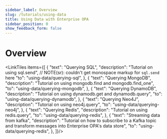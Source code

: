 ```yaml
---
sidebar_label: Overview
slug: /tutorials/using-data
title: Using Data with Enterprise OPA
sidebar_position: 0
show_feedback_form: false
---
```



# Overview

<!-- markdownlint-disable MD044 -->
<LinkTiles items={[
    {
        "text": "Querying SQL",
        "description": "Tutorial on using sql.send", // NOTE(sr): couldn't get monospace markup for `sql.send` here
        "to": "using-data/querying-sql",
    },
    {
        "text": "Querying MongoDB",
        "description": "Tutorial on using mongodb.find and mongodb.find_one",
        "to": "using-data/querying-mongodb",
    },
    {
        "text": "Querying DynamoDB",
        "description": "Tutorial on using dynamodb.get and dynamodb.query",
        "to": "using-data/querying-dynamodb",
    },
    {
        "text": "Querying Neo4J",
        "description": "Tutorial on using neo4j.query",
        "to": "using-data/querying-neo4j",
    },
    {
        "text": "Querying Redis",
        "description": "Tutorial on using redis.query",
        "to": "using-data/querying-redis",
    },
    {
        "text": "Streaming data from kafka",
        "description": "Tutorial on how to subscribe to a Kafka topic and transform messages into Enterprise OPA's data store",
        "to": "using-data/querying-redis",
    },
]}/>
